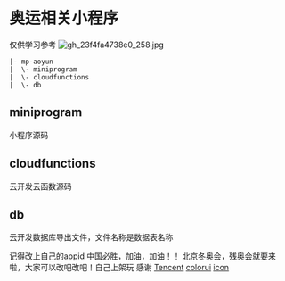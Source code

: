 # 奥运相关小程序
仅供学习参考
![gh_23f4fa4738e0_258.jpg](https://p6-juejin.byteimg.com/tos-cn-i-k3u1fbpfcp/a012b40226d94bed9c1b69b52852721c~tplv-k3u1fbpfcp-watermark.image)
```
|- mp-aoyun
|  \- miniprogram
|  \- cloudfunctions
|  \- db
```

## miniprogram
小程序源码

## cloudfunctions

云开发云函数源码

## db

云开发数据库导出文件，文件名称是数据表名称

记得改上自己的appid
中国必胜，加油，加油！！
北京冬奥会，残奥会就要来啦，大家可以改吧改吧！自己上架玩
感谢
[Tencent](https://github.com/Tencent)
[colorui](https://github.com/weilanwl/ColorUI)
[icon](https://www.flaticon.com/)
